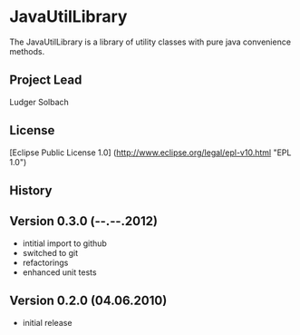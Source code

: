 JavaUtilLibrary
===============

The JavaUtilLibrary is a library of utility classes with pure java convenience methods.

Project Lead
------------
Ludger Solbach

License
-------
[Eclipse Public License 1.0] (http://www.eclipse.org/legal/epl-v10.html "EPL 1.0")

History
-------

Version 0.3.0 (--.--.2012)
--------------------------
* intitial import to github
* switched to git
* refactorings
* enhanced unit tests

Version 0.2.0 (04.06.2010)
--------------------------
* initial release
